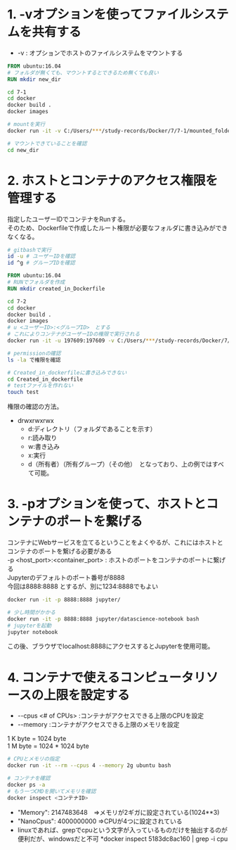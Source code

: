 # 1. -vオプションを使ってファイルシステムを共有する
* -v <host>:<container> オプションでホストのファイルシステムをマウントする

```Dockerfile
FROM ubuntu:16.04
# フォルダが無くても、マウントするとできるため無くても良い
RUN mkdir new_dir
```

```sh
cd 7-1
cd docker
docker build .
docker images

# mountを実行
docker run -it -v C:/Users/***/study-records/Docker/7/7-1/mounted_folder:/new_dir <imageID> bash

# マウントできていることを確認
cd new_dir
```

# 2. ホストとコンテナのアクセス権限を管理する
指定したユーザーIDでコンテナをRunする。  
そのため、Dockerfileで作成したルート権限が必要なフォルダに書き込みができなくなる。

```sh
# gitbashで実行
id -u # ユーザーIDを確認
id ^g # グループIDを確認
```

```Dockerfile
FROM ubuntu:16.04
# RUNでフォルダを作成
RUN mkdir created_in_Dockerfile
```

```sh
cd 7-2
cd docker
docker build .
docker images
# u <ユーザーID>:<グループID>　とする
# これによりコンテナがユーザーIDの権限で実行される
docker run -it -u 197609:197609 -v C:/Users/***/study-records/Docker/7/7-2/mounted_folder:/created_in_run <imageID> bash

# permissionの確認
ls -la で権限を確認

# Created_in_dockerfileに書き込みできない
cd Created_in_dockerfile
# testファイルを作れない
touch test
```

権限の確認の方法。
* drwxrwxrwx
    * d:ディレクトリ（フォルダであることを示す）
    * r:読み取り
    * w:書き込み
    * x:実行
    * d（所有者）（所有グループ）（その他）　となっており、上の例ではすべて可能。


# 3. -pオプションを使って、ホストとコンテナのポートを繋げる
コンテナにWebサービスを立てるということをよくやるが、これにはホストとコンテナのポートを繋げる必要がある  
-p <host_port>:<container_port> : ホストのポートをコンテナのポートに繋げる  
Jupyterのデフォルトのポート番号が8888  
今回は8888:8888 とするが、別に1234:8888でもよい  

```sh
docker run -it -p 8888:8888 jupyter/

# 少し時間がかかる
docker run -it -p 8888:8888 jupyter/datascience-notebook bash
# jupyterを起動
jupyter notebook
```

この後、ブラウザでlocalhost:8888にアクセスするとJupyterを使用可能。

# 4. コンテナで使えるコンピュータリソースの上限を設定する
* --cpus <# of CPUs> :コンテナがアクセスできる上限のCPUを設定
* --memory <byte> :コンテナがアクセスできる上限のメモリを設定

1 K byte = 1024 byte  
1 M byte = 1024 * 1024 byte  

```sh
# CPUとメモリの指定
docker run -it --rm --cpus 4 --memory 2g ubuntu bash

# コンテナを確認
docker ps -a
# もう一つCMDを開いてメモリを確認
docker inspect <コンテナID>
```

* "Memory": 2147483648　⇒メモリが2ギガに設定されている(1024**3)
* "NanoCpus": 4000000000 ⇒CPUが4つに設定されている
* linuxであれば、grepでcpuという文字が入っているものだけを抽出するのが便利だが、windowsだと不可
    *docker inspect 5183dc8ac160 | grep -i cpu